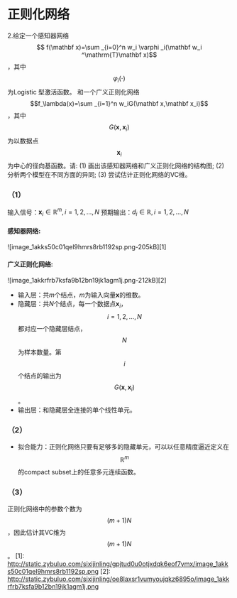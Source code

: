 # 正则化网络

2.给定一个感知器网络$$
f(\mathbf x)=\sum _{i=0}^n w_i \varphi _i(\mathbf w_i ^\mathrm{T}\mathbf x)$$，其中$$\varphi_i(\cdot)$$为Logistic 型激活函数。
和一个广义正则化网络$$f_\lambda(x)=\sum _{i=1}^n w_iG(\mathbf x,\mathbf  x_i)$$，其中$$G(\mathbf x,\mathbf x_i)$$为以数据点$$\mathbf x_i$$为中心的径向基函数。请: 
(1) 画出该感知器网络和广义正则化网络的结构图; 
(2) 分析两个模型在不同方面的异同;
(3) 尝试估计正则化网络的VC维。


### （1）

输入信号：$\mathbf x_i \in \mathbb R^m, i=1,2,\ldots ,N$
预期输出：$d_i \in \mathbb R ,i=1,2,\ldots ,N$

#### 感知器网络:
![image_1akks50c01qel9hmrs8rb1192sp.png-205kB][1]
#### 广义正则化网络:
![image_1akkrfrb7ksfa9b12bn19jk1agm1j.png-212kB][2]

- 输入层：共$m$个结点，$m$为输入向量$\mathbf x$的维数。
- 隐藏层：共$N$个结点，每一个数据点$\mathbf x_i$，$$i=1,2,\ldots ,N$$都对应一个隐藏层结点，$$N$$为样本数量。第$$i$$个结点的输出为$$G(\mathbf x,\mathbf x_i)$$。
- 输出层：和隐藏层全连接的单个线性单元。

### （2）

- 拟合能力：正则化网络只要有足够多的隐藏单元，可以以任意精度逼近定义在$$\mathbb R^m$$的compact subset上的任意多元连续函数。

### （3）

正则化网络中的参数个数为$$(m+1)N$$，因此估计其VC维为$$(m+1)N$$。
  [1]: http://static.zybuluo.com/sixijinling/gpjtud0u0otjxdqk6eof7ymx/image_1akks50c01qel9hmrs8rb1192sp.png
  [2]: http://static.zybuluo.com/sixijinling/oe8laxsr1vumyoujqkz6895o/image_1akkrfrb7ksfa9b12bn19jk1agm1j.png